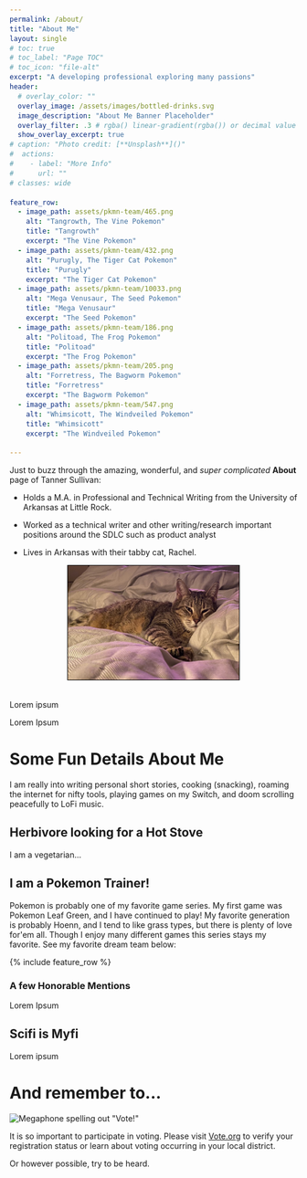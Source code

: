 ```yaml
---
permalink: /about/
title: "About Me"
layout: single
# toc: true
# toc_label: "Page TOC"
# toc_icon: "file-alt"
excerpt: "A developing professional exploring many passions"
header:
  # overlay_color: ""
  overlay_image: /assets/images/bottled-drinks.svg
  image_description: "About Me Banner Placeholder"
  overlay_filter: .3 # rgba() linear-gradient(rgba()) or decimal value for black
  show_overlay_excerpt: true
# caption: "Photo credit: [**Unsplash**]()"
#  actions:
#    - label: "More Info"
#      url: ""
# classes: wide

feature_row:
  - image_path: assets/pkmn-team/465.png
    alt: "Tangrowth, The Vine Pokemon"
    title: "Tangrowth"
    excerpt: "The Vine Pokemon"
  - image_path: assets/pkmn-team/432.png
    alt: "Purugly, The Tiger Cat Pokemon"
    title: "Purugly"
    excerpt: "The Tiger Cat Pokemon"
  - image_path: assets/pkmn-team/10033.png
    alt: "Mega Venusaur, The Seed Pokemon"
    title: "Mega Venusaur"
    excerpt: "The Seed Pokemon"
  - image_path: assets/pkmn-team/186.png
    alt: "Politoad, The Frog Pokemon"
    title: "Politoad"
    excerpt: "The Frog Pokemon"
  - image_path: assets/pkmn-team/205.png
    alt: "Forretress, The Bagworm Pokemon"
    title: "Forretress"
    excerpt: "The Bagworm Pokemon"
  - image_path: assets/pkmn-team/547.png
    alt: "Whimsicott, The Windveiled Pokemon"
    title: "Whimsicott"
    excerpt: "The Windveiled Pokemon"

---
```

Just to buzz through the amazing, wonderful, and _super complicated_ **About** page of Tanner Sullivan:

- Holds a M.A. in Professional and Technical Writing from the University of Arkansas at Little Rock.

- Worked as a technical writer and other writing/research important positions around the SDLC such as product analyst

- Lives in Arkansas with their tabby cat, Rachel.

<center><img src="/assets/images/Rachel.jpeg" width="300" height="200" alt="Rachel, the friendliest cat" style="border: 1px solid black;"></center>

<br/>

Lorem ipsum

Lorem Ipsum

# Some Fun Details About Me

I am really into writing personal short stories, cooking (snacking), roaming the internet for nifty tools, playing games on my Switch, and doom scrolling peacefully to LoFi music.

## Herbivore looking for a Hot Stove

I am a vegetarian...

## I am a Pokemon Trainer!

Pokemon is probably one of my favorite game series. My first game was Pokemon Leaf Green, and I have continued to play! My favorite generation is probably Hoenn, and I tend to like grass types, but there is plenty of love for'em all. Though I enjoy many different games this series stays my favorite. See my favorite dream team below:

{% include feature_row %}

### A few Honorable Mentions

Lorem Ipsum

## Scifi is Myfi

Lorem ipsum

# And remember to...

![Megaphone spelling out "Vote!"](/assets/images/vote.svg)

It is so important to participate in voting. Please visit [Vote.org](https://www.vote.org) to verify your registration status or learn about voting occurring in your local district.

Or however possible, try to be heard.
